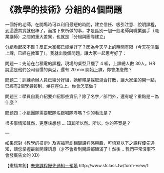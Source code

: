 # 《教學的技術》分組的4個問題 

<p>一個好的老師，在開場時可以利用最短的時間，建立信任、吸引注意、說明課程，到這邊其實就很棒了。而接下來所做的事，才是區別一個一般老師與職業選手（職業講師）之間的重大差異，也就是「分組與團隊建立」</p>
<p>分組看起來不難？反正大家都已經坐好了？因為今天早上的時間有限（今天在鴻海上課，已經在教室了）。我就出幾個問題，讓大家一起思考好了：</p>
<p>問題一：先前在台積電的課程，現場的桌型只擺了 4 組，上課總人數 30人。HR 說這是他們公司習慣的桌型，還有 20 min 開始上課，你會怎麼做？</p>
<p>問題二：訓練承辦人員已經分好組，她解釋是採取混合打散，讓大家坐的開一點，已經有2個學員報到，坐在座位上。你會怎麼做？</p>
<p>問題三：學員自我介紹要介紹那些資訊？除了名字／部門外，還有呢？重點是－為什麼？</p>
<p>問題四：小組團隊需要取隊名跟喊隊呼嗎？你的看法是？</p>
<p>很多事情知其然，更應該想想 … 知其所以然。所以，你的答案是？</p>
<p>—</p>
<p>如果您對《教學的技術》及憲福育創相關課程感興趣，可填寫以下之課程優先通知，讓您掌握最新開課訊息（才不會看到開課都額滿了！然後 .. 我們平常沒事不會發廣告文的 XD）</p>
<p>【憲福育創】<a href="http://www.sfclass.tw/form-view/1">未來課程優先通知－預填</a> http://www.sfclass.tw/form-view/1</p>